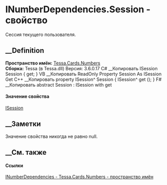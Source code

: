 # INumberDependencies.Session - свойство
Сессия текущего пользователя.
##  __Definition
 **Пространство имён:** [Tessa.Cards.Numbers](N_Tessa_Cards_Numbers.htm)  
 **Сборка:** Tessa (в Tessa.dll) Версия: 3.6.0.17
C# __Копировать
    ISession Session { get; }
VB __Копировать
     ReadOnly Property Session As ISession
    	Get
C++ __Копировать
    property ISession^ Session {
    	ISession^ get ();
    }
F# __Копировать
     abstract Session : ISession with get
#### Значение свойства
[ISession](T_Tessa_Platform_Runtime_ISession.htm)
##  __Заметки
Значение свойства никогда не равно null.
## __См. также
#### Ссылки
[INumberDependencies - ](T_Tessa_Cards_Numbers_INumberDependencies.htm)
[Tessa.Cards.Numbers - пространство имён](N_Tessa_Cards_Numbers.htm)
